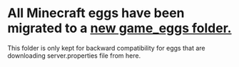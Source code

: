 # All Minecraft eggs have been migrated to a [new game_eggs folder.](https://github.com/parkervcp/eggs/tree/master/game_eggs/minecraft)

This folder is only kept for backward compatibility for eggs that are downloading server.properties file from here.
